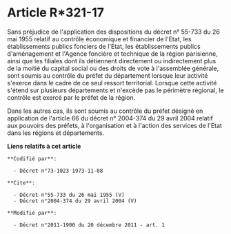# Article R*321-17

Sans préjudice de l'application des dispositions du décret n° 55-733 du 26 mai 1955 relatif au contrôle économique et
financier de l'Etat, les établissements publics fonciers de l'Etat, les établissements publics d'aménagement et l'Agence
foncière et technique de la région parisienne, ainsi que les filiales dont ils détiennent directement ou indirectement plus
de la moitié du capital social ou des droits de vote à l'assemblée générale, sont soumis au contrôle du préfet du département
lorsque leur activité s'exerce dans le cadre de ce seul ressort territorial. Lorsque cette activité s'étend sur plusieurs
départements et n'excède pas le périmètre régional, le contrôle est exercé par le préfet de la région. 

Dans les autres cas, ils sont soumis au contrôle du préfet désigné en application de l'article 66 du décret n° 2004-374 du 29
avril 2004 relatif aux pouvoirs des préfets, à l'organisation et à l'action des services de l'Etat dans les régions et
départements.

**Liens relatifs à cet article**

	**Codifié par**:

	  - Décret n°73-1023 1973-11-08

	**Cite**:

	  - Décret n°55-733 du 26 mai 1955 (V)
	  - Décret n°2004-374 du 29 avril 2004 (V)

	**Modifié par**:

	  - Décret n°2011-1900 du 20 décembre 2011 - art. 1

